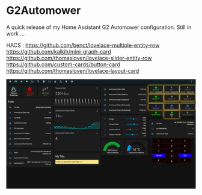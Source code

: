 # G2Automower
A quick release of my Home Assistant G2 Automower configuration. Still in work ...

HACS :
https://github.com/benct/lovelace-multiple-entity-row
https://github.com/kalkih/mini-graph-card
https://github.com/thomasloven/lovelace-slider-entity-row
https://github.com/custom-cards/button-card
https://github.com/thomasloven/lovelace-layout-card

![Image of lovelace](https://github.com/ViklandHA/G2Automower/blob/main/automower.png)

